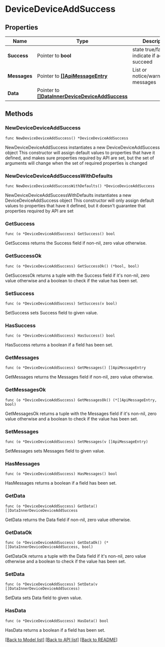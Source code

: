 # DeviceDeviceAddSuccess

## Properties

Name | Type | Description | Notes
------------ | ------------- | ------------- | -------------
**Success** | Pointer to **bool** | state true/false indicate if action succeed | [optional] 
**Messages** | Pointer to [**[]ApiMessageEntry**](ApiMessageEntry.md) | List or notice/warning/error messages | [optional] 
**Data** | Pointer to [**[]DataInnerDeviceDeviceAddSuccess**](DataInnerDeviceDeviceAddSuccess.md) |  | [optional] 

## Methods

### NewDeviceDeviceAddSuccess

`func NewDeviceDeviceAddSuccess() *DeviceDeviceAddSuccess`

NewDeviceDeviceAddSuccess instantiates a new DeviceDeviceAddSuccess object
This constructor will assign default values to properties that have it defined,
and makes sure properties required by API are set, but the set of arguments
will change when the set of required properties is changed

### NewDeviceDeviceAddSuccessWithDefaults

`func NewDeviceDeviceAddSuccessWithDefaults() *DeviceDeviceAddSuccess`

NewDeviceDeviceAddSuccessWithDefaults instantiates a new DeviceDeviceAddSuccess object
This constructor will only assign default values to properties that have it defined,
but it doesn't guarantee that properties required by API are set

### GetSuccess

`func (o *DeviceDeviceAddSuccess) GetSuccess() bool`

GetSuccess returns the Success field if non-nil, zero value otherwise.

### GetSuccessOk

`func (o *DeviceDeviceAddSuccess) GetSuccessOk() (*bool, bool)`

GetSuccessOk returns a tuple with the Success field if it's non-nil, zero value otherwise
and a boolean to check if the value has been set.

### SetSuccess

`func (o *DeviceDeviceAddSuccess) SetSuccess(v bool)`

SetSuccess sets Success field to given value.

### HasSuccess

`func (o *DeviceDeviceAddSuccess) HasSuccess() bool`

HasSuccess returns a boolean if a field has been set.

### GetMessages

`func (o *DeviceDeviceAddSuccess) GetMessages() []ApiMessageEntry`

GetMessages returns the Messages field if non-nil, zero value otherwise.

### GetMessagesOk

`func (o *DeviceDeviceAddSuccess) GetMessagesOk() (*[]ApiMessageEntry, bool)`

GetMessagesOk returns a tuple with the Messages field if it's non-nil, zero value otherwise
and a boolean to check if the value has been set.

### SetMessages

`func (o *DeviceDeviceAddSuccess) SetMessages(v []ApiMessageEntry)`

SetMessages sets Messages field to given value.

### HasMessages

`func (o *DeviceDeviceAddSuccess) HasMessages() bool`

HasMessages returns a boolean if a field has been set.

### GetData

`func (o *DeviceDeviceAddSuccess) GetData() []DataInnerDeviceDeviceAddSuccess`

GetData returns the Data field if non-nil, zero value otherwise.

### GetDataOk

`func (o *DeviceDeviceAddSuccess) GetDataOk() (*[]DataInnerDeviceDeviceAddSuccess, bool)`

GetDataOk returns a tuple with the Data field if it's non-nil, zero value otherwise
and a boolean to check if the value has been set.

### SetData

`func (o *DeviceDeviceAddSuccess) SetData(v []DataInnerDeviceDeviceAddSuccess)`

SetData sets Data field to given value.

### HasData

`func (o *DeviceDeviceAddSuccess) HasData() bool`

HasData returns a boolean if a field has been set.


[[Back to Model list]](../README.md#documentation-for-models) [[Back to API list]](../README.md#documentation-for-api-endpoints) [[Back to README]](../README.md)


